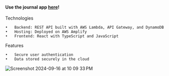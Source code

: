 #### Use the journal app [here](https://main.drl5i35j4dmj0.amplifyapp.com/)!

Technologies

	•	Backend: REST API built with AWS Lambda, API Gateway, and DynamoDB
	•	Hosting: Deployed on AWS Amplify
	•	Frontend: React with TypeScript and JavaScript

Features

	•	Secure user authentication
	•	Data stored securely in the cloud

![Screenshot 2024-09-16 at 10 09 33 PM](https://github.com/user-attachments/assets/e07dec90-4133-4195-a0bb-e39b9624899a)
